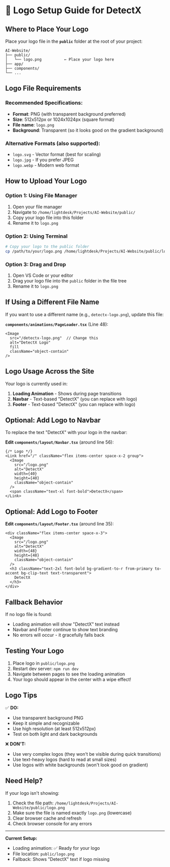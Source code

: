 # 🎨 Logo Setup Guide for DetectX

## Where to Place Your Logo

Place your logo file in the **`public`** folder at the root of your project:

```
AI-Website/
├── public/
│   └── logo.png          ← Place your logo here
├── app/
├── components/
└── ...
```

## Logo File Requirements

### Recommended Specifications:
- **Format**: PNG (with transparent background preferred)
- **Size**: 512x512px or 1024x1024px (square format)
- **File name**: `logo.png`
- **Background**: Transparent (so it looks good on the gradient background)

### Alternative Formats (also supported):
- `logo.svg` - Vector format (best for scaling)
- `logo.jpg` - If you prefer JPEG
- `logo.webp` - Modern web format

## How to Upload Your Logo

### Option 1: Using File Manager
1. Open your file manager
2. Navigate to `/home/lightdesk/Projects/AI-Website/public/`
3. Copy your logo file into this folder
4. Rename it to `logo.png`

### Option 2: Using Terminal
```bash
# Copy your logo to the public folder
cp /path/to/your/logo.png /home/lightdesk/Projects/AI-Website/public/logo.png
```

### Option 3: Drag and Drop
1. Open VS Code or your editor
2. Drag your logo file into the `public` folder in the file tree
3. Rename it to `logo.png`

## If Using a Different File Name

If you want to use a different name (e.g., `detectx-logo.png`), update this file:

**`components/animations/PageLoader.tsx`** (Line 48):
```tsx
<Image
  src="/detectx-logo.png"  // Change this
  alt="DetectX Logo"
  fill
  className="object-contain"
/>
```

## Logo Usage Across the Site

Your logo is currently used in:

1. **Loading Animation** - Shows during page transitions
2. **Navbar** - Text-based "DetectX" (you can replace with logo)
3. **Footer** - Text-based "DetectX" (you can replace with logo)

## Optional: Add Logo to Navbar

To replace the text "DetectX" with your logo in the navbar:

**Edit `components/layout/Navbar.tsx`** (around line 56):

```tsx
{/* Logo */}
<Link href="/" className="flex items-center space-x-2 group">
  <Image
    src="/logo.png"
    alt="DetectX"
    width={40}
    height={40}
    className="object-contain"
  />
  <span className="text-xl font-bold">DetectX</span>
</Link>
```

## Optional: Add Logo to Footer

**Edit `components/layout/Footer.tsx`** (around line 35):

```tsx
<div className="flex items-center space-x-3">
  <Image
    src="/logo.png"
    alt="DetectX"
    width={48}
    height={48}
    className="object-contain"
  />
  <h3 className="text-2xl font-bold bg-gradient-to-r from-primary to-accent bg-clip-text text-transparent">
    DetectX
  </h3>
</div>
```

## Fallback Behavior

If no logo file is found:
- Loading animation will show "DetectX" text instead
- Navbar and Footer continue to show text branding
- No errors will occur - it gracefully falls back

## Testing Your Logo

1. Place logo in `public/logo.png`
2. Restart dev server: `npm run dev`
3. Navigate between pages to see the loading animation
4. Your logo should appear in the center with a wipe effect!

## Logo Tips

✅ **DO:**
- Use transparent background PNG
- Keep it simple and recognizable
- Use high resolution (at least 512x512px)
- Test on both light and dark backgrounds

❌ **DON'T:**
- Use very complex logos (they won't be visible during quick transitions)
- Use text-heavy logos (hard to read at small sizes)
- Use logos with white backgrounds (won't look good on gradient)

## Need Help?

If your logo isn't showing:
1. Check the file path: `/home/lightdesk/Projects/AI-Website/public/logo.png`
2. Make sure the file is named exactly `logo.png` (lowercase)
3. Clear browser cache and refresh
4. Check browser console for any errors

---

**Current Setup:**
- Loading animation: ✅ Ready for your logo
- File location: `public/logo.png`
- Fallback: Shows "DetectX" text if logo missing



